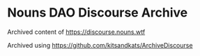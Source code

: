 # Nouns DAO Discourse Archive

Archived content of https://discourse.nouns.wtf

Archived using https://github.com/kitsandkats/ArchiveDiscourse